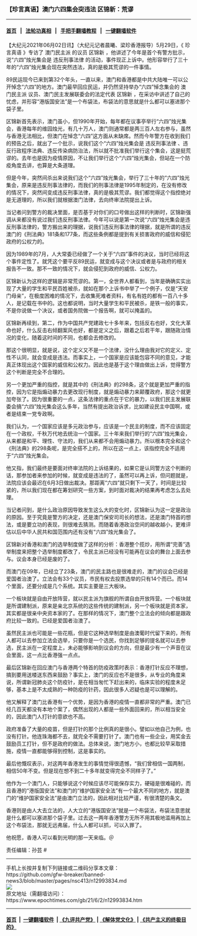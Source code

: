 ### 【珍言真语】澳门六四集会突违法 区锦新：荒谬
------------------------

#### [首页](https://github.com/gfw-breaker/banned-news3/blob/master/README.md) &nbsp;&nbsp;|&nbsp;&nbsp; [法轮功真相](https://github.com/begood0513/basic/blob/master/README.md)  &nbsp;&nbsp;|&nbsp;&nbsp; [手把手翻墙教程](https://github.com/gfw-breaker/guides/wiki)  &nbsp;&nbsp;|&nbsp;&nbsp; [一键翻墙软件](https://github.com/gfw-breaker/nogfw/blob/master/README.md)  



<div><p>
 【大纪元2021年06月02日讯】（大纪元记者晨曦、梁珍香港报导）5月29日，《
 <ok href="https://www.epochtimes.com/gb/tag/%E7%8F%8D%E8%A8%80%E7%9C%9F%E8%AF%AD.html">
  珍言真语
 </ok>
 》专访了
 <ok href="https://www.epochtimes.com/gb/tag/%E6%BE%B3%E9%97%A8%E6%B0%91%E4%B8%BB%E6%B4%BE.html">
  澳门民主派
 </ok>
 的议员
 <ok href="https://www.epochtimes.com/gb/tag/%E5%8C%BA%E9%94%A6%E6%96%B0.html">
  区锦新
 </ok>
 ，他讲述了今年是首个有警方批示，说“六四”烛光集会是
 <ok href="https://www.epochtimes.com/gb/tag/%E8%BF%9D%E5%8F%8D%E5%88%91%E4%BA%8B%E6%B3%95%E5%BE%8B.html">
  违反刑事法律
 </ok>
 的活动，事件现正上诉中。他形容举行了三十年的“六四”烛光集会现在突然违法，真的是极其荒谬的一件事情。
</p>
<p>
 89民运现今已来到第32个年头，一直以来，澳门和香港都是中共大陆唯一可以公开悼念“六四”的地方。澳门最早回应民运，并仍然坚持举办“六四”悼念集会的
 <ok href="https://www.epochtimes.com/gb/tag/%E6%BE%B3%E9%97%A8%E6%B0%91%E4%B8%BB%E6%B4%BE.html">
  澳门民主派
 </ok>
 议员、澳门民主发展联委会的法定代表
 <ok href="https://www.epochtimes.com/gb/tag/%E5%8C%BA%E9%94%A6%E6%96%B0.html">
  区锦新
 </ok>
 ，在采访中讲述了自己的忧虑，并形容“港版国安法”是一个布袋法，布袋法的意思就是什么都可以塞进那个袋子里。
</p>
<p>
 区锦新首先表示，澳门虽小，但1990年开始，每年都在议事亭举行“六四”烛光集会，香港每年的维园烛光，有几十万人，澳门则通常都是两三百人左右参与，虽然与香港无法相比，但澳门在悼念“六四”这方面从未缺席。然而今年警方在收到我们的预告之后，就出了一个批示，说我们这个“六四”烛光集会是
 <ok href="https://www.epochtimes.com/gb/tag/%E8%BF%9D%E5%8F%8D%E5%88%91%E4%BA%8B%E6%B3%95%E5%BE%8B.html">
  违反刑事法律
 </ok>
 、违反行政程序法典、违反传染病防治法，所以就不批准我们举行这个集会，这是挺荒谬的。去年也是因为疫情原因，不让我们举行这个“六四”烛光集会，但站在一个防疫角度去讲，也算是大条道理。
</p>
<p>
 但是今年，突然间杀出来说我们这个“六四”烛光集会，举行了三十年的“六四”烛光集会，原来是违反刑事法律的，而我们的刑事法律是1995年制定的，在没有修改的情况下，突然间变成违反刑事法律，真的是极其荒谬。我们都觉得这个指控绝对是无道理的，所以我们就根据澳门法律，去向终审法院提出上诉。
</p>
<p>
 当记者问到警方的裁决里面，是否基于对你们的口号做出这样的判断时，区锦新强调从来都没有说过我们违反刑事法律。今年可以说是第一次说“六四”烛光集会是违反刑事法律的，警方搬出来的理据，说我们违反刑事法律的理据，就是所谓的违反澳门的《刑法典》181条和177条，而这些条例都是提到有关损害政府的威信和侵犯政府的公权力的。
</p>
<p>
 因为1989年的7月，人大常委已经做了一个关于“六四”事件的决议，当时已经将这个事件定性了。就凭这个要平反89民运，就变成与这个决议或者是与政府的相关报告不一致。那不一致的情况下，就会侵犯到政府的威信、公权力。
</p>
<p>
 区锦新认为这样的逻辑是非常荒谬的。第一，全世界人都看到，当年是确确实实出现了大量的学生和平民百姓被杀，就如在那个上诉书中举了一个例子，仅是“天安门母亲”，在极度困难的情况下，去收集死难者资料，有名有姓的都有一百八十多人，是记载在书中的。这也都说明，当时大量学生和平民被杀，是铁一般的事实，不是你说做一个决议，或者国务院做一个报告啊，就可以掩盖的。
</p>
<p>
 区锦新再续到，第二，作为中国共产党建政七十多年来，包括反右也好，文化大革命也好，什么反击右倾翻案风也好，都是定义之后，跟着之后若干年，跟随政治情况的变化，随着这时间的不同，也都会去修改的。
</p>
<p>
 那这个很明显，就是说，这个定义又不是一个法律，没什么理由我对它的定义、定性不认同，就会变成是违法。而事实上，一个国家是应该能包容不同的意见，才能真正体现出这个国家的威信和公权力。因此也是基于这个理由做出上诉，觉得警方这个判断是完全不合理的。
</p>
<p>
 另一个更加严重的指控，就是其中的《刑法典》的298条，这个就是更加严重的指控，因为它是指煽动暴力去更改现行制度，就是煽动暴力来颠覆政府，那这个就更加夸张了。因为很重要的一点，这条法律的重点在于它的暴力，以我们民主发展联委会搞“六四”烛光集会这么多年，当然有提出政治诉求，比如建设民主中国啊，或者是结束一党专政啊。
</p>
<p>
 我们认为，一个国家应该是多元政治参与，应该是一个民主的制度，而不应该固定在一个政权，千秋万代地去统治一个国家。三十年来我们举行的“六四”烛光集会，从来都是和平、理性、守法的，我们从来都不会用煽动暴力。所以根本完全和这个《刑法典》的298条呢，是完全搭不上的，所以在这一点上，该指控完全不适用于“六四”烛光集会。
</p>
<p>
 他又指，我们最终是要面对终审法院的上诉结果的，如果它是认同警方这个判断的话，那参加者来参加的时候，就变成是违法的了，虽然可以再上诉，但问题就是，法院应该会最迟在6月3日做出裁决。那距离“六四”就只剩下一天了，时间是比较紧的，所以我们现在都在筹划研究一些方案，到时面对裁决的结果再考虑怎么去处理。
</p>
<p>
 当记者问到，是什么政治原因导致发生这么大的变化时，区锦新认为这一定是政治的原因。至于究竟是警方的决定，还是澳门保安司司长的想法，还是澳门特首的想法，或是要立功的表现，则很难去猜测。而随着香港政治空间的越收越小，更难评估以后中华人民共和国范围内还有没有“六四”烛光集会了。
</p>
<p>
 区锦新对香港和澳门的选举制度做了这样的分析：香港整个揽炒，用所谓“完善”选举制度来把整个选举制度都改了，令民主派已经没有可能再在议会的舞台上面去参与。议会本身已经是废的了。
</p>
<p>
 而澳门在09年，已经立了23条，澳门的民主路也是很难走的，澳门的议会已经是爱国者治澳了。立法会有33个议员，市民有权去投票选举的只有14个而已。而14个里面，还要分成是几个系统。其实主要是三大板块。
</p>
<p>
 一个板块就是自由开放阵营，就以民主派为旗舰的所谓自由开放阵营。一个板块就是所谓建制派，原来是亲北京系统的这些传统的建制派，另一个板块就是资本家，其实都是很亲中央资本家的了。在那样的情况下，澳门整个立法会的倾向都是跟政府比较一致的。已经是爱国者治澳了。
</p>
<p>
 虽然民主派也可能是一些花瓶，但是它这种选举制度是由澳葡时代留下来的，所有人都可以去参加立法会选举，只要你是一个选民，你找到足够的提名就可以去参选，民主派在一定程度上，未必能够影响到议会的方向，但是最少有一个声音在议会里面，这一点比香港强一点点。
</p>
<p>
 最后区锦新在回应澳门与香港两个特首的防疫政策时表示：香港打针反应不理想，搞到要用送楼送东西来鼓励？事实上，澳门的反应也不是很多，从专业的角度来说，所谓新冠肺炎这个防疫针，是在相当匆忙下赶出来的，临床实验的程度未足够，基本上是不太成熟的一种防疫的针药，因此很多人迟疑也是可以理解的。
</p>
<p>
 他又解释了澳门比香港有一个优势，是因为香港的疫情一直都非常的严重。澳门已经几百天都没有本地个案了，偶然出现的人都是一些外面回来的，所以相当安全的，因此澳门人打针的意欲也不高。
</p>
<p>
 政府准备了大量的疫苗，但是打针的那个比例真的是很小。譬如以他自己为例，也没有打针。他连珠海都不去，就完全不需要打针了。澳门也有一些企业，用奖金去鼓励员工打针，但不是政府的做法。总体来说，澳门地方小，也都比较早采取措施，疫情一直都能够得到控制，这是事实的。
</p>
<p>
 最后他慨叹表示，对这两年香港发生的事情觉得很遗憾，“我们曾相信一国两制，相信50年不变。但是现在想不到二十多年就变得完全不同样子了。”
</p>
<p>
 他作为一个澳门人，只能够说这个时候应该尽可能保存实力，硬碰是很难碰的，而且香港的“港版国安法”和澳门的“维护国家安全法”有一个最大不同的地方，就是澳门的“维护国家安全法”是由澳门立法的，因此相对比较严谨，有很清楚的条文。
</p>
<p>
 香港则是由人大去立法的，人大立的“港版国安法”就是一个布袋法，布袋法意思就是什么都可以塞进那个袋子里。过去这一两年香港警方无所不用其极地滥用再加上这个布袋法，那就无远弗届，什么人都可以抓，可以入罪了。
</p>
<p>
 他祝愿，香港人可以看到光明的那一天来临。＠
</p>
<p style="text-align: center;">
</p>
<p>
 责任编辑：孙芸 #
</p>
</div>
<hr/>
手机上长按并复制下列链接或二维码分享本文章：<br/>
https://github.com/gfw-breaker/banned-news3/blob/master/pages/nsc413/n12993834.md <br/>
<a href='https://github.com/gfw-breaker/banned-news3/blob/master/pages/nsc413/n12993834.md'><img src='https://github.com/gfw-breaker/banned-news3/blob/master/pages/nsc413/n12993834.md.png'/></a> <br/>
原文地址（需翻墙访问）：https://www.epochtimes.com/gb/21/6/2/n12993834.htm


------------------------
#### [首页](https://github.com/gfw-breaker/banned-news3/blob/master/README.md) &nbsp;|&nbsp; [一键翻墙软件](https://github.com/gfw-breaker/nogfw/blob/master/README.md) &nbsp;| [《九评共产党》](https://github.com/gfw-breaker/9ping.md/blob/master/README.md#九评之一评共产党是什么) | [《解体党文化》](https://github.com/gfw-breaker/jtdwh.md/blob/master/README.md) | [《共产主义的终极目的》](https://github.com/gfw-breaker/gczydzjmd.md/blob/master/README.md)


<img src='http://gfw-breaker.win/banned-news3/pages/nsc413/n12993834.md' width='0px' height='0px'/>